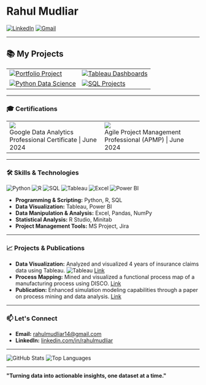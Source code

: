 # Rahul Mudliar

[![LinkedIn](https://img.shields.io/badge/LinkedIn-Profile-blue?style=flat&logo=linkedin)](https://www.linkedin.com/in/rahulmudliar)
[![Gmail](https://img.shields.io/badge/Gmail-Contact-red?style=flat&logo=gmail)](mailto:rahulmudliar14@gmail.com)

---
## 📚 My Projects
  <table>
    <tr>
      <td>
        <a href="https://github.com/rahulmudliar/Portfolio-Projects">
          <img src="https://github-readme-stats.vercel.app/api/pin/?username=rahulmudliar&repo=Portfolio-Projects&theme=flag-india&bg_color=00000000&icon_color=0000FF" alt="Portfolio Project">
        </a>
      </td>
      <td>
        <a href="https://github.com/rahulmudliar/Tableau_Dashboard">
          <img src="https://github-readme-stats.vercel.app/api/pin/?username=rahulmudliar&repo=Tableau-Dashboard&theme=flag-india&bg_color=00000000&icon_color=0000FF" alt="Tableau Dashboards">
        </a>
      </td>
    </tr>
    <tr>
      <td>
        <a href="https://github.com/rahulmudliar/Python-Data-Analytics">
          <img src="https://github-readme-stats.vercel.app/api/pin/?username=rahulmudliar&repo=Python-Data-Analytics&theme=flag-india&bg_color=00000000&icon_color=0000FF" alt="Python Data Science">
        </a>
      </td>
      <td>
        <a href="https://github.com/rahulmudliar/SQL-Code">
          <img src="https://github-readme-stats.vercel.app/api/pin/?username=rahulmudliar&repo=SQL-Code&theme=flag-india&bg_color=00000000&icon_color=0000FF" alt="SQL Projects">
        </a>
      </td>
    </tr>
  </table>

---
### 🎓 Certifications
<Table>
  <Tr>
    <Td>
       <img src="https://img.shields.io/badge/Google-Data%20Analytics%20Professional%20Certificate-4285F4?style=for-the-badge&logo=google&logoColor=green">
      <br>Google Data Analytics Professional Certificate | June 2024
    </Td>
    <td>
        <img src="https://img.shields.io/badge/Atlassian-Agile%20Project%20Management%20Professional%20-0052CC?style=for-the-badge&logo=atlassian&logoColor=blue">
      <br>Agile Project Management Professional (APMP) | June 2024
    </td>
  </Tr>
</Table>
  
---

### 🛠 Skills & Technologies

![Python](https://img.shields.io/badge/Python-3776AB?style=for-the-badge&logo=python&logoColor=white&color=green)
![R](https://img.shields.io/badge/R-276DC3?style=for-the-badge&logo=r&logoColor=white)
![SQL](https://img.shields.io/badge/SQL-4479A1?style=for-the-badge&logo=postgresql&logoColor=white&color=orange)
![Tableau](https://img.shields.io/badge/Tableau-E97627?style=for-the-badge&logo=tableau&logoColor=white&color=blue)
![Excel](https://img.shields.io/badge/Excel-217346?style=for-the-badge&logo=microsoft-excel&logoColor=white)
![Power BI](https://img.shields.io/badge/Power_BI-F2C811?style=for-the-badge&logo=power-bi&logoColor=black)

- **Programming & Scripting:** Python, R, SQL
- **Data Visualization:** Tableau, Power BI
- **Data Manipulation & Analysis:** Excel, Pandas, NumPy
- **Statistical Analysis:** R Studio, Minitab
- **Project Management Tools:** MS Project, Jira

---

### 📈 Projects & Publications

- **Data Visualization:** Analyzed and visualized 4 years of insurance claims data using Tableau. ![Tableau](https://img.shields.io/badge/-Tableau-E97627?style=flat&logo=tableau&logoColor=white) [Link](https://1drv.ms/u/s!Ag-NK_JDewe0a539yTN0lO-l03c?e=1LECtE)
- **Process Mapping:** Mined and visualized a functional process map of a manufacturing process using DISCO. [Link](https://docs.google.com/document/d/13Dz_PHED5I2jClVgshpPV0ZZHmc7PBmQ/edit?usp=sharing&ouid=101911118279701020597&rtpof=true&sd=true)
- **Publication:** Enhanced simulation modeling capabilities through a paper on process mining and data analysis. [Link](https://github.com/rahulmudliar/rahulmudliar/edit/main/README.md)

---

### 📫 Let's Connect

- **Email:** [rahulmudliar14@gmail.com](mailto:rahulmudliar14@gmail.com)
- **LinkedIn:** [linkedin.com/in/rahulmudliar](https://www.linkedin.com/in/rahulmudliar)

---

![GitHub Stats](https://github-readme-stats.vercel.app/api?username=rahulmudliar&show_icons=true&theme=flag-india&icon_color=000FFF)
![Top Languages](https://github-readme-stats.vercel.app/api/top-langs/?username=rahulmudliar&layout=compact&theme=flag-india&icon_color=000FFF)

---

**"Turning data into actionable insights, one dataset at a time."**
